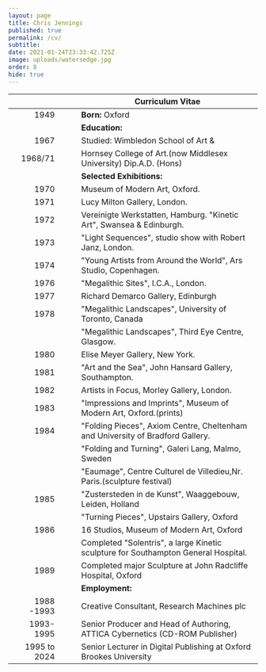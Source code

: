 ```yaml
---
layout: page
title: Chris Jennings
published: true
permalink: /cv/
subtitle: 
date: 2021-01-24T23:33:42.725Z
image: uploads/watersedge.jpg
order: 8
hide: true
---
```

|              	|  &nbsp;&nbsp;&nbsp;&nbsp;&nbsp; | **Curriculum Vitae**                                                                	|
|-------------:	|:------:	|------------------------------------------------------------------------------------	|
|         1949 	|      	| **Born:** Oxford                                                                   	|
|              	|      	| **Education:**                                                                     	|
|         1967 	|      	| Studied: Wimbledon School of Art &                                                 	|
|      1968/71 	|      	| Hornsey College of Art.(now Middlesex University) Dip.A.D. (Hons)                  	|
|              	|      	| **Selected Exhibitions:**                                                          	|
|         1970 	|      	| Museum of Modern Art, Oxford.                                                      	|
|         1971 	|      	| Lucy Milton Gallery, London.                                                       	|
|         1972 	|      	| Vereinigte Werkstatten, Hamburg. "Kinetic Art", Swansea & Edinburgh.               	|
|         1973 	|      	| "Light Sequences", studio show with Robert Janz, London.                           	|
|         1974 	|      	| "Young Artists from Around the World", Ars Studio, Copenhagen.                     	|
|         1976 	|      	| "Megalithic Sites", I.C.A., London.                                                	|
|         1977 	|      	| Richard Demarco Gallery, Edinburgh                                                 	|
|         1978 	|      	| "Megalithic Landscapes", University of Toronto, Canada                             	|
|              	|      	| "Megalithic Landscapes", Third Eye Centre, Glasgow.                                	|
|         1980 	|      	| Elise Meyer Gallery, New York.                                                     	|
|         1981 	|      	| "Art and the Sea", John Hansard Gallery, Southampton.                              	|
|         1982 	|      	| Artists in Focus, Morley Gallery, London.                                          	|
|         1983 	|      	| "Impressions and Imprints", Museum of Modern Art, Oxford.(prints)                  	|
|         1984 	|      	| "Folding Pieces", Axiom Centre, Cheltenham and University of Bradford Gallery.     	|
|              	|      	| "Folding and Turning", Galeri Lang, Malmo, Sweden                                  	|
|              	|      	| "Eaumage", Centre Culturel de Villedieu,Nr. Paris.(sculpture festival)             	|
|         1985 	|      	| "Zustersteden in de Kunst", Waaggebouw, Leiden, Holland                            	|
|              	|      	| "Turning Pieces", Upstairs Gallery, Oxford                                         	|
|         1986 	|      	| 16 Studios, Museum of Modern Art, Oxford                                           	|
|              	|      	| Completed "Solentris", a large Kinetic sculpture for Southampton General Hospital. 	|
|         1989 	|      	| Completed major Sculpture at John Radcliffe Hospital, Oxford                       	|
|              	|      	| **Employment:**                                                                    	|
|   1988 -1993 	|      	| Creative Consultant, Research Machines plc                                         	|
|    1993-1995 	|      	| Senior Producer and Head of Authoring, ATTICA Cybernetics (CD-ROM Publisher)       	|
| 1995 to 2024 	|      	| Senior Lecturer in Digital Publishing at Oxford Brookes University                 	|